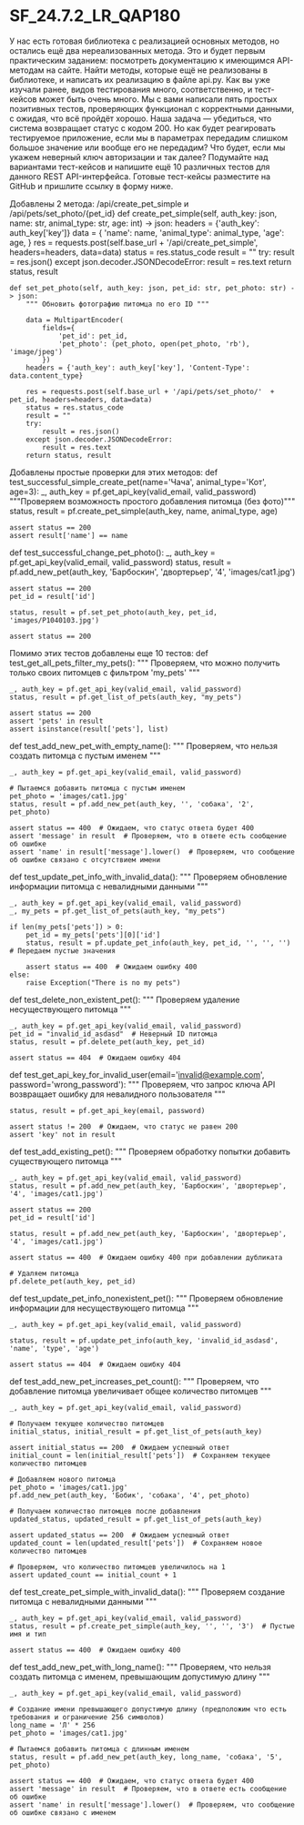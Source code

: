 # SF_24.7.2_LR_QAP180
У нас есть готовая библиотека с реализацией основных методов, но остались ещё два нереализованных метода. Это и будет первым практическим заданием: посмотреть документацию к имеющимся API-методам на сайте. Найти методы, которые ещё не реализованы в библиотеке, и написать их реализацию в файле api.py.
Как вы уже изучали ранее, видов тестирования много, соответственно, и тест-кейсов может быть очень много. Мы с вами написали пять простых позитивных тестов, проверяющих функционал с корректными данными, с ожидая, что всё пройдёт хорошо. Наша задача — убедиться, что система возвращает статус с кодом 200.
Но как будет реагировать тестируемое приложение, если мы в параметрах передадим слишком большое значение или вообще его не передадим? Что будет, если мы укажем неверный ключ авторизации и так далее?
Подумайте над вариантами тест-кейсов и напишите ещё 10 различных тестов для данного REST API-интерфейса. Готовые тест-кейсы разместите на GitHub и пришлите ссылку в форму ниже.

Добавлены 2 метода: 
/api/create_pet_simple
и
/api/pets/set_photo/{pet_id}
    def create_pet_simple(self, auth_key: json, name: str, animal_type: str, age: int) -> json:
        headers = {'auth_key': auth_key['key']}
        data = {
            'name': name,
            'animal_type': animal_type,
            'age': age,
        }
        res = requests.post(self.base_url + '/api/create_pet_simple', headers=headers, data=data)
        status = res.status_code
        result = ""
        try:
            result = res.json()
        except json.decoder.JSONDecodeError:
            result = res.text
        return status, result

    def set_pet_photo(self, auth_key: json, pet_id: str, pet_photo: str) -> json:
        """ Обновить фотографию питомца по его ID """

        data = MultipartEncoder(
            fields={
                'pet_id': pet_id,
                'pet_photo': (pet_photo, open(pet_photo, 'rb'), 'image/jpeg')
            })
        headers = {'auth_key': auth_key['key'], 'Content-Type': data.content_type}

        res = requests.post(self.base_url + '/api/pets/set_photo/'  + pet_id, headers=headers, data=data)
        status = res.status_code
        result = ""
        try:
            result = res.json()
        except json.decoder.JSONDecodeError:
            result = res.text
        return status, result

Добавлены простые проверки для этих методов:
def test_successful_simple_create_pet(name='Чача', animal_type='Кот', age=3):
    _, auth_key = pf.get_api_key(valid_email, valid_password)
    """Проверяем возможность простого добавления питомца (без фото)"""
    status, result = pf.create_pet_simple(auth_key, name, animal_type, age)

    assert status == 200
    assert result['name'] == name

def test_successful_change_pet_photo():
    _, auth_key = pf.get_api_key(valid_email, valid_password)
    status, result = pf.add_new_pet(auth_key, 'Барбоскин', 'двортерьер', '4', 'images/cat1.jpg')

    assert status == 200
    pet_id = result['id']

    status, result = pf.set_pet_photo(auth_key, pet_id, 'images/P1040103.jpg')

    assert status == 200  

Помимо этих тестов добавлены еще 10 тестов:
def test_get_all_pets_filter_my_pets():
    """ Проверяем, что можно получить только своих питомцев с фильтром 'my_pets' """

    _, auth_key = pf.get_api_key(valid_email, valid_password)
    status, result = pf.get_list_of_pets(auth_key, "my_pets")

    assert status == 200
    assert 'pets' in result
    assert isinstance(result['pets'], list)


def test_add_new_pet_with_empty_name():
    """ Проверяем, что нельзя создать питомца с пустым именем """

    _, auth_key = pf.get_api_key(valid_email, valid_password)

    # Пытаемся добавить питомца с пустым именем
    pet_photo = 'images/cat1.jpg'
    status, result = pf.add_new_pet(auth_key, '', 'собака', '2', pet_photo)

    assert status == 400  # Ожидаем, что статус ответа будет 400
    assert 'message' in result  # Проверяем, что в ответе есть сообщение об ошибке
    assert 'name' in result['message'].lower()  # Проверяем, что сообщение об ошибке связано с отсутствием имени


def test_update_pet_info_with_invalid_data():
    """ Проверяем обновление информации питомца с невалидными данными """

    _, auth_key = pf.get_api_key(valid_email, valid_password)
    _, my_pets = pf.get_list_of_pets(auth_key, "my_pets")

    if len(my_pets['pets']) > 0:
        pet_id = my_pets['pets'][0]['id']
        status, result = pf.update_pet_info(auth_key, pet_id, '', '', '')  # Передаем пустые значения

        assert status == 400  # Ожидаем ошибку 400
    else:
        raise Exception("There is no my pets")


def test_delete_non_existent_pet():
    """ Проверяем удаление несуществующего питомца """

    _, auth_key = pf.get_api_key(valid_email, valid_password)
    pet_id = "invalid_id_asdasd"  # Неверный ID питомца
    status, result = pf.delete_pet(auth_key, pet_id)

    assert status == 404  # Ожидаем ошибку 404


def test_get_api_key_for_invalid_user(email='invalid@example.com', password='wrong_password'):
    """ Проверяем, что запрос ключа API возвращает ошибку для невалидного пользователя """

    status, result = pf.get_api_key(email, password)

    assert status != 200  # Ожидаем, что статус не равен 200
    assert 'key' not in result


def test_add_existing_pet():
    """ Проверяем обработку попытки добавить существующего питомца """

    _, auth_key = pf.get_api_key(valid_email, valid_password)
    status, result = pf.add_new_pet(auth_key, 'Барбоскин', 'двортерьер', '4', 'images/cat1.jpg')

    assert status == 200
    pet_id = result['id']

    status, result = pf.add_new_pet(auth_key, 'Барбоскин', 'двортерьер', '4', 'images/cat1.jpg')

    assert status == 400  # Ожидаем ошибку 400 при добавлении дубликата

    # Удаляем питомца
    pf.delete_pet(auth_key, pet_id)


def test_update_pet_info_nonexistent_pet():
    """ Проверяем обновление информации для несуществующего питомца """

    _, auth_key = pf.get_api_key(valid_email, valid_password)

    status, result = pf.update_pet_info(auth_key, 'invalid_id_asdasd', 'name', 'type', 'age')

    assert status == 404  # Ожидаем ошибку 404


def test_add_new_pet_increases_pet_count():
    """ Проверяем, что добавление питомца увеличивает общее количество питомцев """

    _, auth_key = pf.get_api_key(valid_email, valid_password)

    # Получаем текущее количество питомцев
    initial_status, initial_result = pf.get_list_of_pets(auth_key)

    assert initial_status == 200  # Ожидаем успешный ответ
    initial_count = len(initial_result['pets'])  # Сохраняем текущее количество питомцев

    # Добавляем нового питомца
    pet_photo = 'images/cat1.jpg' 
    pf.add_new_pet(auth_key, 'Бобик', 'собака', '4', pet_photo)

    # Получаем количество питомцев после добавления
    updated_status, updated_result = pf.get_list_of_pets(auth_key)

    assert updated_status == 200  # Ожидаем успешный ответ
    updated_count = len(updated_result['pets'])  # Сохраняем новое количество питомцев

    # Проверяем, что количество питомцев увеличилось на 1
    assert updated_count == initial_count + 1


def test_create_pet_simple_with_invalid_data():
    """ Проверяем создание питомца с невалидными данными """

    _, auth_key = pf.get_api_key(valid_email, valid_password)
    status, result = pf.create_pet_simple(auth_key, '', '', '3')  # Пустые имя и тип

    assert status == 400  # Ожидаем ошибку 400


def test_add_new_pet_with_long_name():
    """ Проверяем, что нельзя создать питомца с именем, превышающим допустимую длину """

    _, auth_key = pf.get_api_key(valid_email, valid_password)

    # Создание имени превышающего допустимую длину (предположим что есть требования и ограничение 256 символов)
    long_name = 'Л' * 256
    pet_photo = 'images/cat1.jpg'

    # Пытаемся добавить питомца с длинным именем
    status, result = pf.add_new_pet(auth_key, long_name, 'собака', '5', pet_photo)

    assert status == 400  # Ожидаем, что статус ответа будет 400
    assert 'message' in result  # Проверяем, что в ответе есть сообщение об ошибке
    assert 'name' in result['message'].lower()  # Проверяем, что сообщение об ошибке связано с именем
